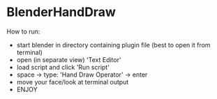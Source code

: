 # BlenderHandDraw

How to run:
* start blender in directory containing plugin file (best to open it from terminal)
* open (in separate view) 'Text Editor'
* load script and click 'Run script'
* space -> type: 'Hand Draw Operator' -> enter
* move your face/look at terminal output
* ENJOY
